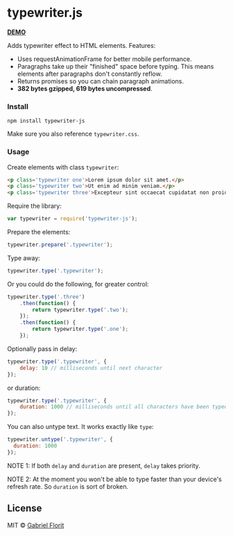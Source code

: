 # typewriter.js

**[DEMO](http://gabrielflorit.github.io/typewriter.js/)**

Adds typewriter effect to HTML elements. Features:

- Uses requestAnimationFrame for better mobile performance.
- Paragraphs take up their "finished" space before typing. This means elements after paragraphs don't constantly reflow.
- Returns promises so you can chain paragraph animations.
- **382 bytes gzipped, 619 bytes uncompressed**.


### Install

`npm install typewriter-js`

Make sure you also reference `typewriter.css`.


### Usage

Create elements with class `typewriter`:

``` html
<p class='typewriter one'>Lorem ipsum dolor sit amet.</p>
<p class='typewriter two'>Ut enim ad minim veniam.</p>
<p class='typewriter three'>Excepteur sint occaecat cupidatat non proident.</p>
```


Require the library:

``` javascript
var typewriter = require('typewriter-js');
```

Prepare the elements:

``` javascript
typewriter.prepare('.typewriter');
```

Type away:

``` javascript
typewriter.type('.typewriter');
```

Or you could do the following, for greater control:

``` javascript
typewriter.type('.three')
	.then(function() {
		return typewriter.type('.two');
	});
	.then(function() {
		return typewriter.type('.one');
	});
```

Optionally pass in delay:

``` javascript
typewriter.type('.typewriter', {
	delay: 10 // milliseconds until next character
});
```

or duration:

``` javascript
typewriter.type('.typewriter', {
	duration: 1000 // milliseconds until all characters have been typed
});
```

You can also untype text. It works exactly like `type`:

``` javascript
typewriter.untype('.typewriter', {
  duration: 1000
});
```

NOTE 1: If both `delay` and `duration` are present, `delay` takes priority.

NOTE 2: At the moment you won't be able to type faster than your device's refresh rate. So `duration` is sort of broken.

## License

MIT © [Gabriel Florit](http://gabrielflor.it)
